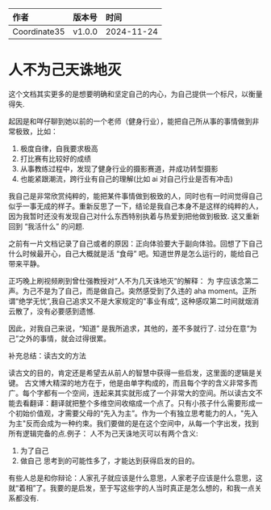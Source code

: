 |作者|版本号|时间|
|:-|:-|:-|
| Coordinate35 | v1.0.0 | 2024-11-24|

# 人不为己天诛地灭

这个文档其实更多的是想要明确和坚定自己的内心，为自己提供一个标尺，以衡量得失.

起因是和咩仔聊到她以前的一个老师（健身行业），能把自己所从事的事情做到非常极致，比如：
1. 极度自律，自我要求极高
2. 打比赛有比较好的成绩
3. 从事教练过程中，发现了健身行业的摄影赛道，并成功转型摄影
4. 也能紧跟潮流，跨行业有自己的理解(比如 ai 对自己行业是否有冲击)

我自己是非常欣赏纯粹的，能把某件事情做到极致的人，同时也有一时间觉得自己似乎一事无成的样子。重新反思了一下，结论是我自己本身不是这样的纯粹的人，因为我暂时还没有发现自己对什么东西特别执着与热爱到把他做到极致. 这又重新回到 “我活什么” 的问题. 

之前有一片文档记录了自己或者的原因：正向体验要大于副向体验。回想了下自己什么时候最开心，自己大概就是活 “食母” 吧。知道世界是怎么运行的，能给自己带来平静。

正巧晚上刷视频刷到曾仕强教授对“人不为几天诛地灭”的解释： 为 字应该念第二声。为己不是为了自己，而是做自己。突然感受到了久违的 aha moment。正所谓“绝学无忧”,我自己追求又不是大家规定的"事业有成", 这种感叹第二时间就烟消云散了，没有必要感到遗憾.

因此，对我自己来说，“知道” 是我所追求，其他的，差不多就行了. 过分在意“为己”之外的事情，就会过得很累。


补充总结：读古文的方法

读古文的目的，肯定还是希望去从前人的智慧中获得一些启发，这里面的逻辑是关键。
古文博大精深的地方在于，他是由单字构成的，而且每个字的含义非常多而广。每个字都有一个空间，连起来其实就形成了一个非常大的空间。所以读古文不能去看翻译：翻译就把整个多维空间收缩成一个点了。只有小孩子什么需要形成一个初始价值观，才需要父母的“先入为主”。作为一个有独立思考能力的人，"先入为主"反而会成为一种约束。我们要做的是在这个空间中，从每一个字出发，找到所有逻辑完备的点.例子：
人不为己天诛地灭可以有两个含义:
1. 为了自己
2. 做自己
思考到的可能性多了，才能达到获得启发的目的。

有些人总是和你辩论：人家孔子就应该是什么意思，人家老子应该是什么意思，这就“着相”了。我要的是启发，至于写这些字的人当时真正是怎么想的，和我一点关系都没有.


